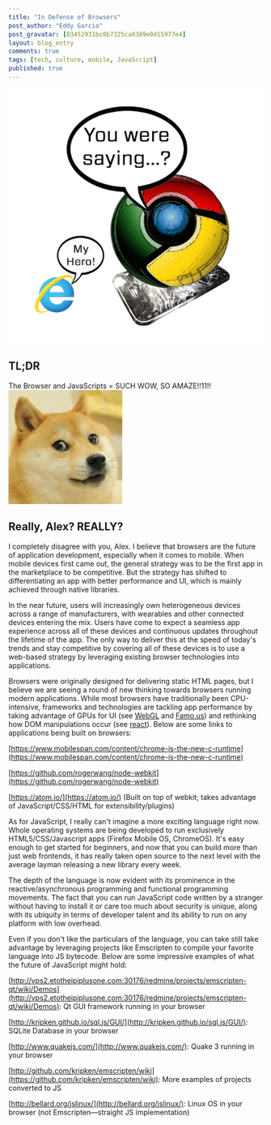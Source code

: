 ```yaml
---
title: "In Defense of Browsers"
post_author: "Eddy Garcia"
post_gravatar: [03452931bc0b7325ca8389e0d15977e4]
layout: blog_entry
comments: true
tags: [tech, culture, mobile, JavaScript]
published: true
---
```

![Alt text](/blog/assets/img/browser-mobile.png)

TL;DR
---

The Browser and JavaScripts = SUCH WOW, SO AMAZE!!11!! 
![Alt text](/blog/assets/img/doge.png)

Really, Alex? REALLY?
---
I completely disagree with you, Alex. I believe that browsers are the future of application development, especially when it comes to mobile. When mobile devices first came out, the general strategy was to be the first app in the marketplace to be competitive. But the strategy has shifted to differentiating an app with better performance and UI, which is mainly achieved through native libraries. 

In the near future, users will increasingly own heterogeneous devices across a range of manufacturers, with wearables and other connected devices entering the mix. Users have come to expect a seamless app experience across all of these devices and continuous updates throughout the lifetime of the app. The only way to deliver this at the speed of today's trends and stay competitive by covering all of these devices is to use a web-based strategy by leveraging existing browser technologies into applications. 

Browsers were originally designed for delivering static HTML pages, but I believe we are seeing a round of new thinking towards browsers running modern applications. While most browsers have traditionally been CPU-intensive, frameworks and technologies are tackling app performance by taking advantage of GPUs for UI (see [WebGL](http://get.webgl.org/) and [Famo.us](http://famo.us)) and rethinking how DOM manipulations occur (see [react](http://facebook.github.io/react/)). Below are some links to applications being built on browsers:

[https://www.mobilespan.com/content/chrome-is-the-new-c-runtime](https://www.mobilespan.com/content/chrome-is-the-new-c-runtime)

[https://github.com/rogerwang/node-webkit](https://github.com/rogerwang/node-webkit)

[https://atom.io/](https://atom.io/) (Built on top of webkit; takes advantage of JavaScript/CSS/HTML for extensibility/plugins)

As for JavaScript, I really can't imagine a more exciting language right now. Whole operating systems are being developed to run exclusively HTML5/CSS/Javascript apps (Firefox Mobile OS, ChromeOS). It's easy enough to get started for beginners, and now that you can build more than just web frontends, it has really taken open source to the next level with the average layman releasing a new library every week. 

The depth of the language is now evident with its prominence in the reactive/asynchronous programming and functional programming movements. The fact that you can run JavaScript code written by a stranger without having to install it or care too much about security is unique, along with its ubiquity in terms of developer talent and its ability to run on any platform with low overhead. 

Even if you don't like the particulars of the language, you can take still take advantage by leveraging projects like Emscripten to compile your favorite language into JS bytecode. Below are some impressive examples of what the future of JavaScript might hold:

[http://vps2.etotheipiplusone.com:30176/redmine/projects/emscripten-qt/wiki/Demos](http://vps2.etotheipiplusone.com:30176/redmine/projects/emscripten-qt/wiki/Demos): Qt GUI framework running in your browser

[http://kripken.github.io/sql.js/GUI/](http://kripken.github.io/sql.js/GUI/): SQLite Database in your browser

[http://www.quakejs.com/](http://www.quakejs.com/): Quake 3 running in your browser

[http://github.com/kripken/emscripten/wiki](https://github.com/kripken/emscripten/wiki): More examples of projects converted to JS

[http://bellard.org/jslinux/](http://bellard.org/jslinux/): Linux OS in your browser (not Emscripten—straight JS implementation)